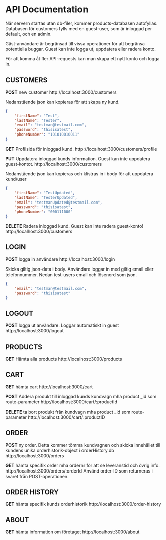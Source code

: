 # API Documentation

När servern startas utan db-filer, kommer products-databasen autofyllas.
Databasen för customers fylls med en guest-user, som är inloggad per default, och en admin.

Gäst-användare är begränsad till vissa operationer för att begränsa potentiella buggar.
Guest kan inte logga ut, uppdatera eller radera konto.

För att komma åt fler API-requests kan man skapa ett nytt konto och logga in.


## CUSTOMERS

**POST** new customer http://localhost:3000/customers

Nedanstående json kan kopieras för att skapa ny kund.

```json
{
	"firstName": "Test",
	"lastName": "Tester",
	"email": "testman@testmail.com",
	"password": "thisisatest",
	"phoneNumber": "101010010011"
}
```

**GET** Profilsida för inloggad kund. http://localhost:3000/customers/profile  

**PUT** Uppdatera inloggad kunds information. Guest kan inte uppdatera guest-kontot. http://localhost:3000/customers

Nedanstående json kan kopieras och klistras in i body för att uppdatera kund/user

```json
{
	"firstName": "TestUpdated",
	"lastName": "TesterUpdated",
	"email": "testmanUpdated@testmail.com",
	"password": "thisisatest",
	"phoneNumber": "000111000"
}
```

**DELETE** Radera inloggad kund. Guest kan inte radera guest-konto! http://localhost:3000/customers

## LOGIN

**POST** logga in användare http://localhost:3000/login

Skicka giltig json-data i body. Användare loggar in med giltig email eller telefonnummer.
Nedan test-users email och lösenord som json.

```json
{
	"email": "testman@testmail.com",
	"password": "thisisatest"
}
```

## LOGOUT

**POST** logga ut användare. Loggar automatiskt in guest http://localhost:3000/logout

## PRODUCTS

**GET** Hämta alla products http://localhost:3000/products

## CART

**GET** hämta cart http://localhost:3000/cart

**POST** Addera produkt till inloggad kunds kundvagn mha product _id som route-parameter http://localhost:3000/cart/:productId

**DELETE** ta bort produkt från kundvagn mha product _id som route-parameter http://localhost:3000/cart/:productID

## ORDER

**POST** ny order. Detta kommer tömma kundvagnen och skicka innehållet till kundens unika orderhistorik-object i orderHistory.db http://localhost:3000/orders

**GET** hämta specifik order mha ordernr för att se leveranstid och övrig info. http://localhost:3000/orders/:orderId
Använd order-ID som returneras i svaret från POST-operationen.


## ORDER HISTORY 

**GET** hämta specifik kunds orderhistorik http://localhost:3000/order-history


## ABOUT

**GET** hämta information om företaget http://localhost:3000/about
